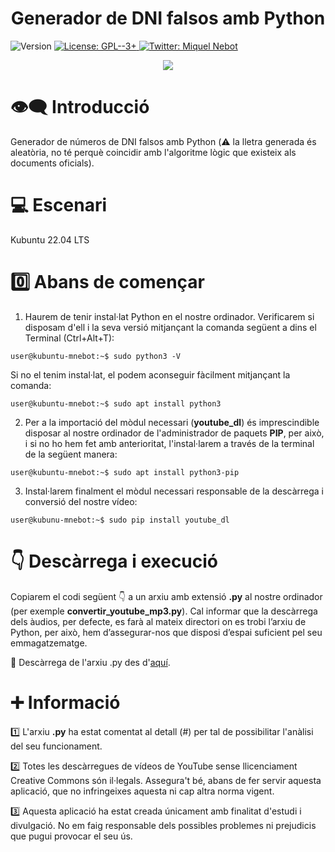 <h1 align="center"><b>Generador de DNI falsos amb Python</b></h1>
<p>
  <img alt="Version" src="https://img.shields.io/badge/version-1.0-blue.svg?cacheSeconds=2592000" />
  <a href="https://www.gnu.org/licenses/gpl-3.0.html" target="_blank">
    <img alt="License: GPL--3+" src="https://img.shields.io/badge/License-GPL--3+-yellow.svg" />
  </a>
  <a href="https://twitter.com/miquelnebot" target="_blank">
    <img alt="Twitter: Miquel Nebot" src="https://img.shields.io/twitter/follow/miquelnebot.svg?style=social" />
  </a>
</p>
<div align="center"><img src="https://user-images.githubusercontent.com/57944755/209711233-15963b37-2a47-4d86-827d-fe5af86343b5.png"></div>

# 👁️‍🗨️ Introducció
Generador de números de DNI falsos amb Python (⚠️ la lletra generada és aleatòria, no té perquè coincidir amb l'algoritme lògic que existeix als documents oficials).

# 💻 Escenari
Kubuntu 22.04 LTS

# 0️⃣ Abans de començar
1. Haurem de tenir instal·lat Python en el nostre ordinador. Verificarem si disposam d'ell i la seva versió mitjançant la comanda següent a dins el Terminal (Ctrl+Alt+T): 

```console
user@kubuntu-mnebot:~$ sudo python3 -V
```
Si no el tenim instal·lat, el podem aconseguir fàcilment mitjançant la comanda:
```console
user@kubuntu-mnebot:~$ sudo apt install python3
```
2. Per a la importació del mòdul necessari (**youtube_dl**) és imprescindible disposar al nostre ordinador de l'administrador de paquets **PIP**, per això, i si no ho hem fet amb anterioritat, l'instal·larem a través de la terminal de la següent manera:
```console
user@kubuntu-mnebot:~$ sudo apt install python3-pip
```
3. Instal·larem finalment el mòdul necessari responsable de la descàrrega i conversió del nostre vídeo:
```console
user@kubunu-mnebot:~$ sudo pip install youtube_dl
```

# 👇 Descàrrega i execució
Copiarem el codi següent 👇 a un arxiu amb extensió **.py** al nostre ordinador (per exemple **convertir_youtube_mp3.py**). Cal informar que la descàrrega dels àudios, per defecte, es farà al mateix directori on es trobi l’arxiu de Python, per això, hem d’assegurar-nos que disposi d’espai suficient pel seu emmagatzematge.
<p></p>📝 Descàrrega de l'arxiu .py des d'<a href="https://github.com/miquelnebotaragon/youtube_mp3_python/blob/main/convertir_youtube_mp3.py" target="_blank">aquí</a>.

# ➕ Informació
1️⃣ L'arxiu **.py** ha estat comentat al detall (#) per tal de possibilitar l'anàlisi del seu funcionament.<p></p>
2️⃣ Totes les descàrregues de vídeos de YouTube sense llicenciament Creative Commons són il·legals. Assegura't bé, abans de fer servir aquesta aplicació, que no infringeixes aquesta ni cap altra norma vigent.<p></p>
3️⃣ Aquesta aplicació ha estat creada únicament amb finalitat d'estudi i divulgació. No em faig responsable dels possibles problemes ni prejudicis que pugui provocar el seu ús.